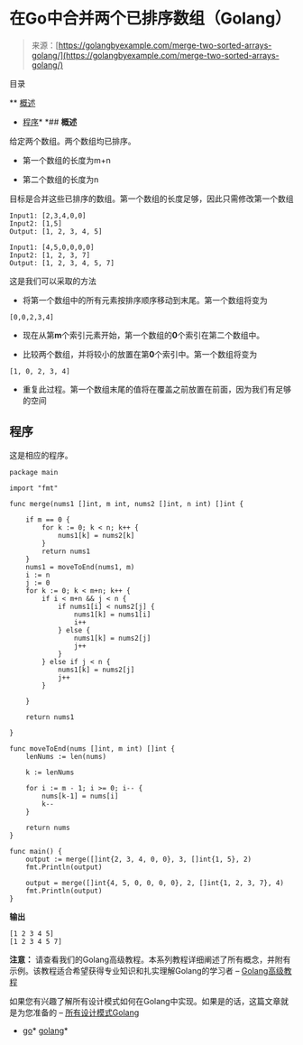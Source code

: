 <!--yml

category: 未分类

日期：2024-10-13 06:47:59

-->

# 在Go中合并两个已排序数组（Golang）

> 来源：[https://golangbyexample.com/merge-two-sorted-arrays-golang/](https://golangbyexample.com/merge-two-sorted-arrays-golang/)

目录

**   [概述](#Overview "Overview")

+   [程序](#Program "Program")*  *## **概述**

给定两个数组。两个数组均已排序。

+   第一个数组的长度为m+n

+   第二个数组的长度为n

目标是合并这些已排序的数组。第一个数组的长度足够，因此只需修改第一个数组

```
Input1: [2,3,4,0,0]
Input2: [1,5]
Output: [1, 2, 3, 4, 5]

Input1: [4,5,0,0,0,0]
Input2: [1, 2, 3, 7]
Output: [1, 2, 3, 4, 5, 7]
```

这是我们可以采取的方法

+   将第一个数组中的所有元素按排序顺序移动到末尾。第一个数组将变为

```
[0,0,2,3,4]
```

+   现在从第**m**个索引元素开始，第一个数组的**0**个索引在第二个数组中。

+   比较两个数组，并将较小的放置在第**0**个索引中。第一个数组将变为

```
[1, 0, 2, 3, 4]
```

+   重复此过程。第一个数组末尾的值将在覆盖之前放置在前面，因为我们有足够的空间

## **程序**

这是相应的程序。

```
package main

import "fmt"

func merge(nums1 []int, m int, nums2 []int, n int) []int {

	if m == 0 {
		for k := 0; k < n; k++ {
			nums1[k] = nums2[k]
		}
		return nums1
	}
	nums1 = moveToEnd(nums1, m)
	i := n
	j := 0
	for k := 0; k < m+n; k++ {
		if i < m+n && j < n {
			if nums1[i] < nums2[j] {
				nums1[k] = nums1[i]
				i++
			} else {
				nums1[k] = nums2[j]
				j++
			}
		} else if j < n {
			nums1[k] = nums2[j]
			j++
		}

	}

	return nums1

}

func moveToEnd(nums []int, m int) []int {
	lenNums := len(nums)

	k := lenNums

	for i := m - 1; i >= 0; i-- {
		nums[k-1] = nums[i]
		k--
	}

	return nums
}

func main() {
	output := merge([]int{2, 3, 4, 0, 0}, 3, []int{1, 5}, 2)
	fmt.Println(output)

	output = merge([]int{4, 5, 0, 0, 0, 0}, 2, []int{1, 2, 3, 7}, 4)
	fmt.Println(output)
}
```

**输出**

```
[1 2 3 4 5]
[1 2 3 4 5 7]
```

**注意：** 请查看我们的Golang高级教程。本系列教程详细阐述了所有概念，并附有示例。该教程适合希望获得专业知识和扎实理解Golang的学习者 – [Golang高级教程](https://golangbyexample.com/golang-comprehensive-tutorial/)

如果您有兴趣了解所有设计模式如何在Golang中实现。如果是的话，这篇文章就是为您准备的 – [所有设计模式Golang](https://golangbyexample.com/all-design-patterns-golang/)

+   [go](https://golangbyexample.com/tag/go/)*   [golang](https://golangbyexample.com/tag/golang/)*
